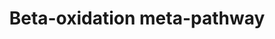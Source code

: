 ---
annotations:
- type: Pathway Ontology
  value: fatty acid beta degradation pathway
authors:
- Nsalomonis
- MaintBot
- Evelo
- C.Redfern
- Christine Chichester
- Khanspers
- Eweitz
- Mkutmon
description: Updated from Charles Redfern and Nathan Salomonis' original by Magali
  Jaillard, Marijke Vermeer, Michiel Adrieans, Ron Schormans and Chris Evelo, see
  website.
last-edited: 2021-06-04
organisms:
- Drosophila melanogaster
redirect_from:
- /index.php/Pathway:WP443
- /instance/WP443
schema-jsonld:
- '@context': https://schema.org/
  '@id': https://wikipathways.github.io/pathways/WP443.html
  '@type': Dataset
  creator:
    '@type': Organization
    name: WikiPathways
  description: Updated from Charles Redfern and Nathan Salomonis' original by Magali
    Jaillard, Marijke Vermeer, Michiel Adrieans, Ron Schormans and Chris Evelo, see
    website.
  keywords:
  - AcCoAS
  - ACSL6
  - CG7430
  - HADHSC
  - CG11055
  - Arc42
  - CPT1B
  - CG31871
  - CPTI
  - CG4389
  - CG1041
  - l(2)k05713
  - CG12262
  - ACADL
  - CG2107
  - CG7995
  - CG10932
  - CG5295
  - CG6543
  - colt
  - l(2)44DEa
  - ACSL5
  - CG7461
  - LPL
  - CG3961
  - LIPC
  - Gyk
  - Thiolase
  - CHKB
  - ACSL4
  - CG9547
  - Tpi
  license: CC0
  name: Beta-oxidation meta-pathway
seo: CreativeWork
title: Beta-oxidation meta-pathway
wpid: WP443
---